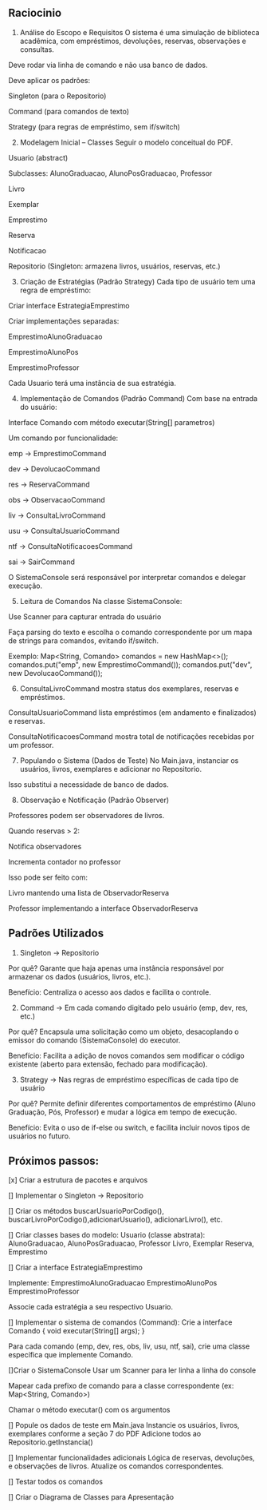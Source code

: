 ## Raciocinio

1. Análise do Escopo e Requisitos
O sistema é uma simulação de biblioteca acadêmica, com empréstimos, devoluções, reservas, observações e consultas.

Deve rodar via linha de comando e não usa banco de dados.

Deve aplicar os padrões:

Singleton (para o Repositorio)

Command (para comandos de texto)

Strategy (para regras de empréstimo, sem if/switch)

2.  Modelagem Inicial – Classes
Seguir o modelo conceitual do PDF.

Usuario (abstract)

Subclasses: AlunoGraduacao, AlunoPosGraduacao, Professor

Livro

Exemplar

Emprestimo

Reserva

Notificacao

Repositorio (Singleton: armazena livros, usuários, reservas, etc.)



3. Criação de Estratégias (Padrão Strategy)
Cada tipo de usuário tem uma regra de empréstimo:

Criar interface EstrategiaEmprestimo

Criar implementações separadas:

EmprestimoAlunoGraduacao

EmprestimoAlunoPos

EmprestimoProfessor

Cada Usuario terá uma instância de sua estratégia.

4. Implementação de Comandos (Padrão Command)
Com base na entrada do usuário:

Interface Comando com método executar(String[] parametros)

Um comando por funcionalidade:

emp → EmprestimoCommand

dev → DevolucaoCommand

res → ReservaCommand

obs → ObservacaoCommand

liv → ConsultaLivroCommand

usu → ConsultaUsuarioCommand

ntf → ConsultaNotificacoesCommand

sai → SairCommand

O SistemaConsole será responsável por interpretar comandos e delegar execução.

5. Leitura de Comandos
Na classe SistemaConsole:

Use Scanner para capturar entrada do usuário

Faça parsing do texto e escolha o comando correspondente por um mapa de strings para comandos, evitando if/switch.

Exemplo:
Map<String, Comando> comandos = new HashMap<>();
comandos.put("emp", new EmprestimoCommand());
comandos.put("dev", new DevolucaoCommand());

6. ConsultaLivroCommand mostra status dos exemplares, reservas e empréstimos.

ConsultaUsuarioCommand lista empréstimos (em andamento e finalizados) e reservas.

ConsultaNotificacoesCommand mostra total de notificações recebidas por um professor.



7. Populando o Sistema (Dados de Teste)
No Main.java, instanciar os usuários, livros, exemplares e adicionar no Repositorio.

Isso substitui a necessidade de banco de dados.

8. Observação e Notificação (Padrão Observer)

Professores podem ser observadores de livros.

Quando reservas > 2:

Notifica observadores

Incrementa contador no professor

Isso pode ser feito com:

Livro mantendo uma lista de ObservadorReserva

Professor implementando a interface ObservadorReserva


## Padrões Utilizados

1. Singleton ->  Repositorio

Por quê? Garante que haja apenas uma instância responsável por armazenar os dados (usuários, livros, etc.).

Benefício: Centraliza o acesso aos dados e facilita o controle.

2. Command -> Em cada comando digitado pelo usuário (emp, dev, res, etc.)

Por quê? Encapsula uma solicitação como um objeto, desacoplando o emissor do comando (SistemaConsole) do executor.

Benefício: Facilita a adição de novos comandos sem modificar o código existente (aberto para extensão, fechado para modificação).

3. Strategy -> Nas regras de empréstimo específicas de cada tipo de usuário

Por quê? Permite definir diferentes comportamentos de empréstimo (Aluno Graduação, Pós, Professor) e mudar a lógica em tempo de execução.

Benefício: Evita o uso de if-else ou switch, e facilita incluir novos tipos de usuários no futuro.


## Próximos passos:

[x] Criar a estrutura de pacotes e arquivos

[] Implementar o Singleton -> Repositorio

[] Criar os métodos buscarUsuarioPorCodigo(), buscarLivroPorCodigo(),adicionarUsuario(), adicionarLivro(), etc.

[] Criar classes bases do modelo: Usuario (classe abstrata): AlunoGraduacao, AlunoPosGraduacao, Professor
Livro, Exemplar
Reserva, Emprestimo

[] Criar a interface EstrategiaEmprestimo

Implemente:
EmprestimoAlunoGraduacao
EmprestimoAlunoPos
EmprestimoProfessor

Associe cada estratégia a seu respectivo Usuario.

[] Implementar o sistema de comandos (Command):
Crie a interface Comando { void executar(String[] args); }

Para cada comando (emp, dev, res, obs, liv, usu, ntf, sai), crie uma classe específica que implemente Comando.

[]Criar o SistemaConsole
Usar um Scanner para ler linha a linha do console

Mapear cada prefixo de comando para a classe correspondente (ex: Map<String, Comando>)

Chamar o método executar() com os argumentos

[] Popule os dados de teste em Main.java
Instancie os usuários, livros, exemplares conforme a seção 7 do PDF
Adicione todos ao Repositorio.getInstancia()

[] Implementar funcionalidades adicionais
Lógica de reservas, devoluções, e observações de livros.
Atualize os comandos correspondentes.

[] Testar todos os comandos

[] Criar o Diagrama de Classes para Apresentação


